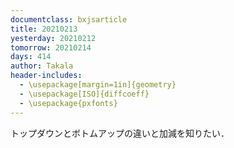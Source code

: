 ```yaml
---
documentclass: bxjsarticle
title: 20210213
yesterday: 20210212
tomorrow: 20210214
days: 414
author: Takala
header-includes:
  - \usepackage[margin=1in]{geometry}
  - \usepackage[ISO]{diffcoeff}
  - \usepackage{pxfonts}
---
```




トップダウンとボトムアップの違いと加減を知りたい．